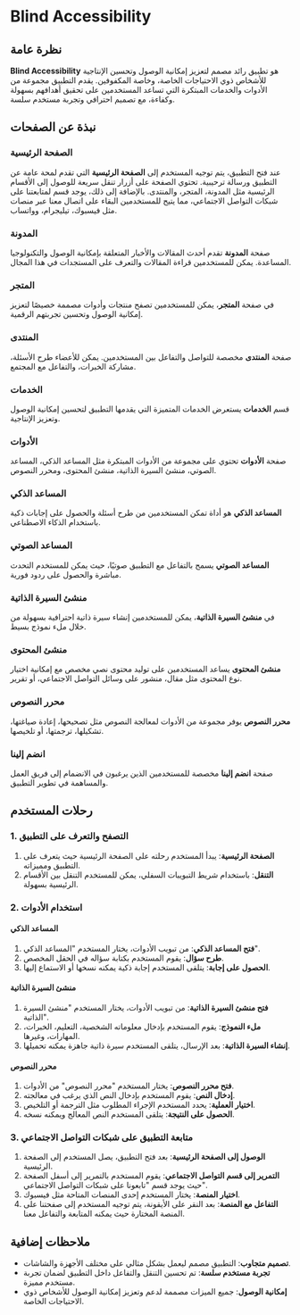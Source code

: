 # Blind Accessibility

## نظرة عامة

**Blind Accessibility** هو تطبيق رائد مصمم لتعزيز إمكانية الوصول وتحسين الإنتاجية للأشخاص ذوي الاحتياجات الخاصة، وخاصة المكفوفين. يقدم التطبيق مجموعة من الأدوات والخدمات المبتكرة التي تساعد المستخدمين على تحقيق أهدافهم بسهولة وكفاءة، مع تصميم احترافي وتجربة مستخدم سلسة.

## نبذة عن الصفحات

### الصفحة الرئيسية

عند فتح التطبيق، يتم توجيه المستخدم إلى **الصفحة الرئيسية** التي تقدم لمحة عامة عن التطبيق ورسالة ترحيبية. تحتوي الصفحة على أزرار تنقل سريعة للوصول إلى الأقسام الرئيسية مثل المدونة، المتجر، والمنتدى. بالإضافة إلى ذلك، يوجد قسم لمتابعتنا على شبكات التواصل الاجتماعي، مما يتيح للمستخدمين البقاء على اتصال معنا عبر منصات مثل فيسبوك، تيليجرام، وواتساب.

### المدونة

صفحة **المدونة** تقدم أحدث المقالات والأخبار المتعلقة بإمكانية الوصول والتكنولوجيا المساعدة. يمكن للمستخدمين قراءة المقالات والتعرف على المستجدات في هذا المجال.

### المتجر

في صفحة **المتجر**، يمكن للمستخدمين تصفح منتجات وأدوات مصممة خصيصًا لتعزيز إمكانية الوصول وتحسين تجربتهم الرقمية.

### المنتدى

صفحة **المنتدى** مخصصة للتواصل والتفاعل بين المستخدمين. يمكن للأعضاء طرح الأسئلة، مشاركة الخبرات، والتفاعل مع المجتمع.

### الخدمات

قسم **الخدمات** يستعرض الخدمات المتميزة التي يقدمها التطبيق لتحسين إمكانية الوصول وتعزيز الإنتاجية.

### الأدوات

صفحة **الأدوات** تحتوي على مجموعة من الأدوات المبتكرة مثل المساعد الذكي، المساعد الصوتي، منشئ السيرة الذاتية، منشئ المحتوى، ومحرر النصوص.

### المساعد الذكي

**المساعد الذكي** هو أداة تمكن المستخدمين من طرح أسئلة والحصول على إجابات ذكية باستخدام الذكاء الاصطناعي.

### المساعد الصوتي

**المساعد الصوتي** يسمح بالتفاعل مع التطبيق صوتيًا، حيث يمكن للمستخدم التحدث مباشرة والحصول على ردود فورية.

### منشئ السيرة الذاتية

في **منشئ السيرة الذاتية**، يمكن للمستخدمين إنشاء سيرة ذاتية احترافية بسهولة من خلال ملء نموذج بسيط.

### منشئ المحتوى

**منشئ المحتوى** يساعد المستخدمين على توليد محتوى نصي مخصص مع إمكانية اختيار نوع المحتوى مثل مقال، منشور على وسائل التواصل الاجتماعي، أو تقرير.

### محرر النصوص

**محرر النصوص** يوفر مجموعة من الأدوات لمعالجة النصوص مثل تصحيحها، إعادة صياغتها، تشكيلها، ترجمتها، أو تلخيصها.

### انضم إلينا

صفحة **انضم إلينا** مخصصة للمستخدمين الذين يرغبون في الانضمام إلى فريق العمل والمساهمة في تطوير التطبيق.

## رحلات المستخدم

### 1. التصفح والتعرف على التطبيق

1. **الصفحة الرئيسية**: يبدأ المستخدم رحلته على الصفحة الرئيسية حيث يتعرف على التطبيق ومميزاته.
2. **التنقل**: باستخدام شريط التبويبات السفلي، يمكن للمستخدم التنقل بين الأقسام الرئيسية بسهولة.

### 2. استخدام الأدوات

#### المساعد الذكي

1. **فتح المساعد الذكي**: من تبويب الأدوات، يختار المستخدم "المساعد الذكي".
2. **طرح سؤال**: يقوم المستخدم بكتابة سؤاله في الحقل المخصص.
3. **الحصول على إجابة**: يتلقى المستخدم إجابة ذكية يمكنه نسخها أو الاستماع إليها.

#### منشئ السيرة الذاتية

1. **فتح منشئ السيرة الذاتية**: من تبويب الأدوات، يختار المستخدم "منشئ السيرة الذاتية".
2. **ملء النموذج**: يقوم المستخدم بإدخال معلوماته الشخصية، التعليم، الخبرات، المهارات، وغيرها.
3. **إنشاء السيرة الذاتية**: بعد الإرسال، يتلقى المستخدم سيرة ذاتية جاهزة يمكنه تحميلها.

#### محرر النصوص

1. **فتح محرر النصوص**: يختار المستخدم "محرر النصوص" من الأدوات.
2. **إدخال النص**: يقوم المستخدم بإدخال النص الذي يرغب في معالجته.
3. **اختيار العملية**: يحدد المستخدم الإجراء المطلوب مثل الترجمة أو التلخيص.
4. **الحصول على النتيجة**: يتلقى المستخدم النص المعالج ويمكنه نسخه.

### 3. متابعة التطبيق على شبكات التواصل الاجتماعي

1. **الوصول إلى الصفحة الرئيسية**: بعد فتح التطبيق، يصل المستخدم إلى الصفحة الرئيسية.
2. **التمرير إلى قسم التواصل الاجتماعي**: يقوم المستخدم بالتمرير إلى أسفل الصفحة حيث يوجد قسم "تابعونا على شبكات التواصل الاجتماعي".
3. **اختيار المنصة**: يختار المستخدم إحدى المنصات المتاحة مثل فيسبوك.
4. **التفاعل مع المنصة**: بعد النقر على الأيقونة، يتم توجيه المستخدم إلى صفحتنا على المنصة المختارة حيث يمكنه المتابعة والتفاعل معنا.

## ملاحظات إضافية

- **تصميم متجاوب**: التطبيق مصمم ليعمل بشكل مثالي على مختلف الأجهزة والشاشات.
- **تجربة مستخدم سلسة**: تم تحسين التنقل والتفاعل داخل التطبيق لضمان تجربة مستخدم مميزة.
- **إمكانية الوصول**: جميع الميزات مصممة لدعم وتعزيز إمكانية الوصول للأشخاص ذوي الاحتياجات الخاصة.
